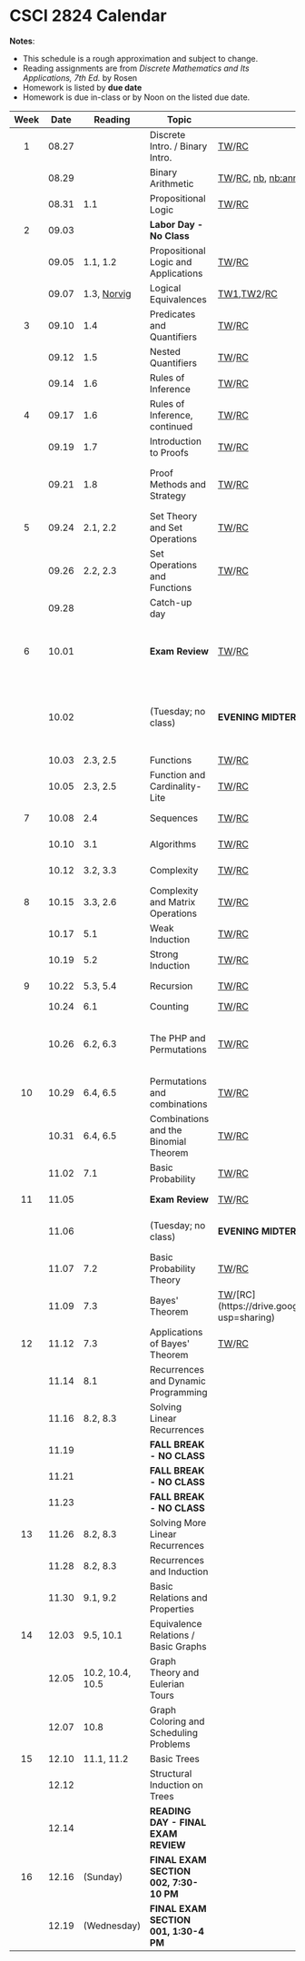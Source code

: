 # CSCI 2824 Calendar

**Notes**:
- This schedule is a rough approximation and subject to change.
- Reading assignments are from _Discrete Mathematics and Its Applications, 7th Ed._ by Rosen 
- Homework is listed by **due date**
- Homework is due in-class or by Noon on the listed due date. 

| Week   | Date         | Reading         |                   Topic             	  | Slides      | Homework  	      | 
|:------:|:------------:| ----------------| ------------------------------------------|-------------|-----------------|
| 1      | 08.27        |                 | Discrete Intro. / Binary Intro.           | [TW](https://drive.google.com/open?id=17TnQYL5dhg7t3OQMQ1y4e4NehgeQejq1)/[RC](https://drive.google.com/open?id=1zAVo6_2Z26mD7VA5EdCU_fwjaIk6iFVc)            |                 |	
|        | 08.29        |                 | Binary Arithmetic                         |	[TW](https://drive.google.com/open?id=1Jp93B5xL6qjIo2y-dnXkpRYiTOFJ4out)/[RC](https://drive.google.com/file/d/1loU5lfHxkBcImSCugb2gigzF0UQAfEtG/view?usp=sharing), [nb](https://piazza.com/class_profile/get_resource/jkck1w8eosg5tr/jldq753k1xnc5), [nb:annotated](https://piazza.com/class_profile/get_resource/jkck1w8eosg5tr/jlqkhky8xrj6on)            |                 |	
|        | 08.31        | 1.1             | Propositional Logic                       |	[TW](https://drive.google.com/open?id=1X6uSCqQ3fNGX4Cnp1jAKKjw4zMM1B-qs)/[RC](https://drive.google.com/file/d/1uk52slLdffhO3hdgjjpRWaHvmp83a9mZ/view?usp=sharing)            |                 |	
| 2      | 09.03        |                 | **Labor Day - No Class**                  |			        |	      	     	  | 
|        | 09.05        | 1.1, 1.2        | Propositional Logic and Applications      |		[TW](https://drive.google.com/file/d/1OBdgrhpb3QtJRp6MUekEeuq9AlsUS37_/view?usp=sharing)/[RC](https://drive.google.com/file/d/1ojTqaWtzu-BrhWkYyfm4EJZxY-hYnTwo/view?usp=sharing)	        |	[Quizlet01 due](https://moodle.cs.colorado.edu/mod/quiz/view.php?id=26828)      	     	  | 
|        | 09.07        | 1.3, [Norvig](http://norvig.com/sudoku.html) | Logical Equivalences |	[TW1](https://drive.google.com/open?id=1GbPmatll370qER9mlFl0FPIAwoP276Co),[TW2](https://drive.google.com/open?id=1r8bUkvuzw2P2FqN7a0M0fFTn0_5ujq0l)/[RC](https://drive.google.com/file/d/1vu9Ut9yzItaFL0GnEgJzzkH6Xxvs7eoO/view?usp=sharing)    | [HW01 (online)](https://moodle.cs.colorado.edu/mod/quiz/view.php?id=26827)   |	
| 3      | 09.10        | 1.4             | Predicates and Quantifiers                |			[TW](https://drive.google.com/open?id=1AIoQLEcaSB5cOisg4BALEsxeBAcgFawN)/[RC](https://drive.google.com/file/d/1XyFN0vH-njF9dfgSDizJsv-uXzIdO4B9/view?usp=sharing)        |                 |
|        | 09.12        | 1.5             | Nested Quantifiers			                  |	[TW](https://drive.google.com/open?id=1LN-Q0_vlt0E0ZewY5k4mYwyrq6lIvp8W)/[RC](https://drive.google.com/file/d/1ZcW5oSrOfD4nwzmitqr_siETaIg5hvs_/view?usp=sharing)            | [Quizlet02 due](https://moodle.cs.colorado.edu/mod/quiz/view.php?id=26829)                | 
|        | 09.14        | 1.6             | Rules of Inference		                    |	[TW](https://drive.google.com/open?id=1OaKSf-0QFA6mkkoU7SSrK11iXLxvfcZt)/[RC](https://drive.google.com/file/d/1HAFex3WQUfHNHENrZ3MrmHGxcRIBUrxT/view?usp=sharing)            | [HW02 (written)](https://piazza.com/class_profile/get_resource/jkck1w8eosg5tr/jls7xjsmmoz2ua)  | 
| 4      | 09.17        | 1.6             | Rules of Inference, continued             |			[TW](https://drive.google.com/open?id=148PwyeeNY8G1FJ1rIwxT-cGNIAI3ZlW5)/[RC](https://drive.google.com/file/d/1Fp6qWjqwWagrwrSm1Swh_dZg44i9pSZ2/view?usp=sharing)        | [Quizlet03 due](https://moodle.cs.colorado.edu/mod/quiz/view.php?id=26830)                |
|        | 09.19        | 1.7             | Introduction to Proofs 	                  |	   [TW](https://drive.google.com/open?id=1jLvS2_omPOFuc36gDjiH3SFIJo3OOiWJ)/[RC](https://drive.google.com/file/d/1jo71ZN6YsH_tNlay6fF3n8Hb2IAuvhC3/view?usp=sharing)         |                 | 
|        | 09.21        | 1.8             | Proof Methods and Strategy 	              | [TW](https://drive.google.com/open?id=1DA24Qith9g4PRKUiW_zFVZlcxNxj5pVB)/[RC](https://drive.google.com/file/d/1n_Q77xTTE5w6mykjeK-ZKM3-4I20Gcos/view?usp=sharing)            | [HW03 (online)](https://moodle.cs.colorado.edu/mod/quiz/view.php?id=26831), [Quizlet04 due](https://moodle.cs.colorado.edu/mod/quiz/view.php?id=26832)   | 	
| 5      | 09.24        | 2.1, 2.2        | Set Theory and Set Operations	 	          | [TW](https://drive.google.com/open?id=1FWNB31XDEmpt7fsYBZ0A9Gl2yEujjPFy)/[RC](https://drive.google.com/file/d/1kQnhVQgxDxF-IrrvJc2L0PY6izGjzZvK/view?usp=sharing)  			    |                 |
|        | 09.26        | 2.2, 2.3        | Set Operations and Functions      		    |	[TW](https://drive.google.com/open?id=12GUxgpBBwd2PY_oDGak8S8WnRqr9IuZv)/[RC](https://drive.google.com/file/d/13c1TqrpqpKAiS3Gblt609H_Viiu8DXRb/view?usp=sharing)            |                 | 
|        | 09.28        |                 | Catch-up day                  	 		      |	            | [HW04 (written)](https://piazza.com/class_profile/get_resource/jkck1w8eosg5tr/jmc5a4ypifg4uc)                | 
| 6      | 10.01        |                 | **Exam Review**				  		              |			  [TW](https://drive.google.com/open?id=1lEk9ZO-u6gk96re5cwtpHSdFnnizY06Z)/[RC](https://drive.google.com/file/d/16Fuyo7htO5T3lNdv8uR8XXcRUXLxaMYB/view?usp=sharing)      | [Quizlet05 due](https://moodle.cs.colorado.edu/mod/quiz/view.php?id=26833), [All Moodle problems review](https://moodle.cs.colorado.edu/mod/quiz/view.php?id=26821)                |
|        | 10.02        |                 | (Tuesday; no class)                       |**EVENING MIDTERM** 6:30-8 PM| Rachel (001) in HUMN 1B50; Tony (002) in DUAN G1B30  |
|        | 10.03        | 2.3, 2.5        | Functions 	 		      |	[TW](https://drive.google.com/open?id=1p4dA16UDemsocfKBQzckqyiA0BVEEUkH)/[RC](https://drive.google.com/file/d/1em0-w9d20Eu9xp0jhlSn4vWIBth-PsO-/view?usp=sharing)            |                 | 
|        | 10.05        | 2.3, 2.5        | Function and Cardinality-Lite            |	[TW](https://drive.google.com/open?id=1p4dA16UDemsocfKBQzckqyiA0BVEEUkH)/[RC](https://drive.google.com/file/d/1em0-w9d20Eu9xp0jhlSn4vWIBth-PsO-/view?usp=sharing)            |                 |
| 7      | 10.08        | 2.4             | Sequences                                 |	[TW](https://drive.google.com/open?id=1w-fHeyRCwWL_b6rlVeBVscFHMappescI)/[RC](https://drive.google.com/file/d/1pQOwW517sZjUlAcxSnA7tx0bjLOOFBLb/view?usp=sharing)            | [HW05 (online)](https://moodle.cs.colorado.edu/mod/quiz/view.php?id=26834)                |
|        | 10.10        | 3.1             | Algorithms 						  		              |   [TW](https://drive.google.com/open?id=1cbVfW-e66pDhCcCfixfF_TQAyri51sZQ)/[RC](https://drive.google.com/file/d/1KEXKZdNz4D77Fypou7QnYdpHBGpiIdOv/view?usp=sharing)          | [Quizlet06 due](https://moodle.cs.colorado.edu/mod/quiz/view.php?id=26835)   |
|        | 10.12        | 3.2, 3.3        | Complexity			                          |	     [TW](https://drive.google.com/open?id=1QkMZDdmiHjTdVJ8zwm0xO0dFp_j17nG2)/[RC](https://drive.google.com/file/d/1ulN7luz-yZbEhDCWAO7iuVR20V9NDaD6/view?usp=sharing)       | [HW06 (written)](https://piazza.com/class_profile/get_resource/jkck1w8eosg5tr/jmw70vzgnjonr)                | 
| 8      | 10.15        | 3.3, 2.6        | Complexity and Matrix Operations          |			 [TW](https://drive.google.com/open?id=1MqyqR58D8zGZFvhUSZ6f6_CJ23UQ9o1f)/[RC](https://drive.google.com/file/d/1G-nTLYKVhJcNXgtnqrHYh8yELJvPxxDD/view?usp=sharing)       | [Quizlet07 due](https://moodle.cs.colorado.edu/mod/quiz/view.php?id=26836)   |
|        | 10.17        | 5.1             | Weak Induction                            |	     [TW](https://drive.google.com/open?id=1eDDmvs1ZKopfuZhevPX0QdGZgFK3CO4H)/[RC](https://drive.google.com/file/d/1UDTWF0hSSCjSM2qw0mxufyw41gT1hpts/view?usp=sharing)       |                 | 
|        | 10.19        | 5.2             | Strong Induction						              |	[TW](https://drive.google.com/open?id=1qED84ei6Lhieb0_nCLQ2bHqV5aHJaTNh)/[RC](https://drive.google.com/file/d/17rE1eJfXgjdPvOj1W3JItOrncKK5i11j/view?usp=sharing)		        | [HW07 (online)](https://moodle.cs.colorado.edu/mod/quiz/view.php?id=26837)   |
| 9      | 10.22        | 5.3, 5.4        | Recursion                                 |	     [TW](https://drive.google.com/open?id=1BJZdZktgdYh6Tb5eBO_JKzZVliQvzy0q)/[RC](https://drive.google.com/file/d/1RBFV47nd-m1Av5HiYLCVtkAR4pYrqfOD/view?usp=sharing)       | [Quizlet08 due](https://moodle.cs.colorado.edu/mod/quiz/view.php?id=26838)                | 
|        | 10.24        | 6.1             | Counting                                  |	     [TW](https://drive.google.com/open?id=12dTatSx09NkXq59O_qtvoPNM4wBSk2Jy)/[RC](https://drive.google.com/file/d/1pH_LBV9gUNXZjhfL91cLc33hadKGyWiU/view?usp=sharing)       |                 | 
|        | 10.26        | 6.2, 6.3        | The PHP and Permutations                |	[TW](https://drive.google.com/open?id=1aB7eGsiYtrKsTGJjy9YhbkvF8tR20Tsn)/[RC](https://drive.google.com/file/d/18rEMjL8mUsbxYO3-CBDWsrrONYXr8ZiP/view?usp=sharing)            | [HW08 (written)](https://piazza.com/class_profile/get_resource/jkck1w8eosg5tr/jng5gl1rm08xz); [turn in electronically HERE ONLY](https://moodle.cs.colorado.edu/mod/assign/view.php?id=30939)  | 
| 10     | 10.29        | 6.4, 6.5        | Permutations and combinations               |	 [TW](https://drive.google.com/open?id=1UnHL_aivlLH68xiW87GS9BrDXHGNRwFe)/[RC](https://drive.google.com/file/d/1w32RkPiDL9OhCO7dWOIZplCNgb9lfW2D/view?usp=sharing)           | [Quizlet09 due](https://moodle.cs.colorado.edu/mod/quiz/view.php?id=26840)                | 
|        | 10.31        | 6.4, 6.5        | Combinations and the Binomial Theorem	 		  |			[TW](https://drive.google.com/open?id=1KKQBMY4QncK52hXuW3asyWvmaBKA0lun)/[RC](https://drive.google.com/file/d/1xoYZyWISvyOh-UXQ0YIDFpyxQRU6Wk09/view?usp=sharing)        |                 |
|        | 11.02        | 7.1             | Basic Probability                         |	      [TW](https://drive.google.com/open?id=1F-e9nrJFsLfaNNXc3wEtt1zKpdjePM7l)/[RC](https://drive.google.com/file/d/1lUsc8SJeVawToDIz-oJ8_oGJEnk48wSo/view?usp=sharing)      | [HW09 (online)](https://moodle.cs.colorado.edu/mod/quiz/view.php?id=26839)   | 
| 11     | 11.05        |                 | **Exam Review**                           |	[TW](https://drive.google.com/open?id=1sGxZfhg6dGJQzmYQDZPoxEP-7Wfm60fI)/[RC](https://drive.google.com/file/d/1av_X4_LSIGG8gj4cH7aT2WdC-C_ixtTy/view?usp=sharing)            | [All Moodle problems](https://moodle.cs.colorado.edu/mod/quiz/view.php?id=26823)                | 
|        | 11.06        |                 | (Tuesday; no class)                       |**EVENING MIDTERM** 6:30-8 PM| Both sections: MATH 100  |
|        | 11.07        | 7.2       	    | Basic Probability Theory                  |	[TW](https://drive.google.com/open?id=1MPuOAr4vud87AbsvMwxTB_0bUC85scn2)/[RC](https://drive.google.com/file/d/1Yn3suYbsxpnJmaJHEYTnY1ZptB6DcdoG/view?usp=sharing)   	    |                 |
|        | 11.09        | 7.3             | Bayes' Theorem                            |	[TW](https://drive.google.com/open?id=1Vxc3XC65g5XNsw5RRswbGM-tf6O61Wd_)/[RC](https://drive.google.com/file/d/1dzDFCiaPYLvmHys66rEmK2o8mzZwD7Bo/view?usp=sharing)       | [Quizlet10 due](https://moodle.cs.colorado.edu/mod/quiz/view.php?id=26841)                | 
| 12     | 11.12        | 7.3             | Applications of Bayes' Theorem            |	 [TW](https://drive.google.com/open?id=1VIoE68g85Ljzg8NlgXUPni459vgdc0uE)/[RC](https://drive.google.com/file/d/1XHU_GL3cDPH46WrAw2ijFuhTzanPMyx3/view?usp=sharing)       | [HW10 (written)](https://piazza.com/class_profile/get_resource/jkck1w8eosg5tr/jo07gc2j4wx3l2)  | 
|        | 11.14        | 8.1             | Recurrences and Dynamic Programming       |			        |                 |
|        | 11.16        | 8.2, 8.3        | Solving Linear Recurrences                |			        |	[HW11 (online)](https://moodle.cs.colorado.edu/mod/quiz/view.php?id=26842)   | 
|        | 11.19        |                 | **FALL BREAK - NO CLASS**                 |	            |                 | 
|        | 11.21        |                 | **FALL BREAK - NO CLASS**                 |	            |                 | 
|        | 11.23        |                 | **FALL BREAK - NO CLASS**                 |			        |                 |
| 13     | 11.26        | 8.2, 8.3        | Solving More Linear Recurrences           |		          |	  	            | 
|        | 11.28        | 8.2, 8.3        | Recurrences and Induction                 |		          |	                | 
|        | 11.30        | 9.1, 9.2        | Basic Relations and Properties    			  |             | HW12 (written)  | 
| 14     | 12.03        | 9.5, 10.1       | Equivalence Relations / Basic Graphs      |	            |                 | 
|        | 12.05        | 10.2, 10.4, 10.5| Graph Theory and Eulerian Tours           |			        |                 |
|        | 12.07        | 10.8            | Graph Coloring and Scheduling Problems    |	            |                 | 
| 15     | 12.10        | 11.1, 11.2      | Basic Trees                               |	    		    |                 |
|        | 12.12        |                 | Structural Induction on Trees             |	            | HW13 (written)  | 
|        | 12.14        |                 | **READING DAY - FINAL EXAM REVIEW**	      |			        |	                |
| 16     | 12.16        | (Sunday)        | **FINAL EXAM SECTION 002, 7:30-10 PM**    |			        |			            | 
|        | 12.19        | (Wednesday)     | **FINAL EXAM SECTION 001, 1:30-4 PM**     |			        |	      		      | 
